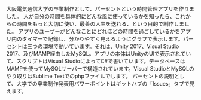 大阪電気通信大学の卒業制作として、パーセントという時間管理アプリを作りました。
人が自分の時間を具体的にどんな風に使っているかを知ったら、これからの時間をもっと大切に使い、最善の人生を送れる、という目的で制作しました。
アプリのユーザーがどんなことにどれほどの時間を過ごしているかをアプリ内のタイマーで記録し、分かりやすく見えるようにグラフで表示します。パーセントは三つの環境で動いています。それは、Unity 2017、Visual Studio 2017、及びMAMP経由したMySQL。アプリの本体はUnityのUIで表示されていて、スクリプトはVisual StudioによってC#で書いています。データベースはMAMPを使ってMySQLサーバーで構造されています。Visual StudioとMySQLのやり取りはSublime Textでのphpファイルでします。
パーセントの説明として、大学での卒業制作発表用パワーポイントはギットハブの「Issues」タブで見えます。

